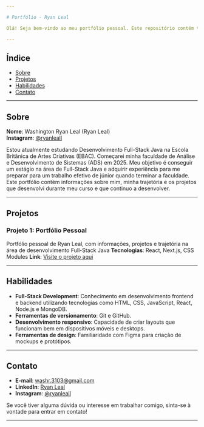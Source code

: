 ```yaml
---

# Portfólio - Ryan Leal

Olá! Seja bem-vindo ao meu portfólio pessoal. Este repositório contém todos os projetos e informações sobre minha jornada como desenvolvedor Full-Stack Java. Aqui você encontrará todos os detalhes sobre os projetos que desenvolvi, bem como links para visualizar e acessar cada um deles. Espero que gostem!

---
```


## Índice

- [Sobre](#sobre)
- [Projetos](#projetos)
- [Habilidades](#habilidades)
- [Contato](#contato)

---

## Sobre

**Nome**: Washington Ryan Leal (Ryan Leal)  
**Instagram**: [@ryanleall](https://instagram.com/ryanleall)

Estou atualmente estudando Desenvolvimento Full-Stack Java na Escola Britânica de Artes Criativas (EBAC). Começarei minha faculdade de Análise e Desenvolvimento de Sistemas (ADS) em 2025. Meu objetivo é conseguir um estágio na área de Full-Stack Java e adquirir experiência para me preparar para um trabalho efetivo de júnior quando terminar a faculdade. Este portfólio contém informações sobre mim, minha trajetória e os projetos que desenvolvi durante meu curso e que continuo a desenvolver.

---

## Projetos

### Projeto 1: **Portfólio Pessoal**
Portfólio pessoal de Ryan Leal, com informações, projetos e trajetória na área de desenvolvimento Full-Stack Java
**Tecnologias**: React, Next.js, CSS Modules
**Link**: [Visite o projeto aqui](https://ryanleal.vercel.app)

---

## Habilidades

- **Full-Stack Development**: Conhecimento em desenvolvimento frontend e backend utilizando tecnologias como HTML, CSS, JavaScript, React, Node.js e MongoDB.
- **Ferramentas de versionamento**: Git e GitHub.
- **Desenvolvimento responsivo**: Capacidade de criar layouts que funcionam bem em dispositivos móveis e desktops.
- **Ferramentas de design**: Familiaridade com Figma para criação de mockups e protótipos.

---

## Contato

- **E-mail**: washr.3103@gmail.com
- **LinkedIn**: [Ryan Leal](https://www.linkedin.com/in/washington-ryan-leal-passos-a47065331)
- **Instagram**: [@ryanleall](https://instagram.com/ryanleall)

Se você tiver alguma dúvida ou interesse em trabalhar comigo, sinta-se à vontade para entrar em contato!

---
